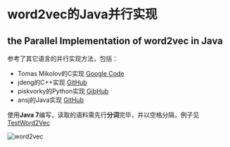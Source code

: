 # word2vec的Java并行实现

## the Parallel Implementation of word2vec in Java

参考了其它语言的并行实现方法，包括：
 - Tomas Mikolov的C实现 [Google Code](https://code.google.com/p/word2vec/)
 - jdeng的C++实现 [GitHub](https://github.com/jdeng/word2vec)
 - piskvorky的Python实现 [GibHub](https://github.com/piskvorky/gensim)
 - ansj的Java实现 [GitHub](https://github.com/ansjsun/Word2VEC_java)

使用**Java 7**编写，读取的语料需先行**分词**完毕，并以空格分隔，例子见[TestWord2Vec](https://github.com/siegfang/word2vec/blob/master/src/test/TestWord2Vec.java)

![word2vec](http://images.cnblogs.com/cnblogs_com/siegfang/543577/o_word2vec_diagram.png)

